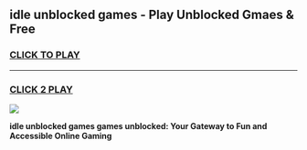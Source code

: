 
## idle unblocked games - Play Unblocked Gmaes & Free
<h3>
<a href="https://news.freeplayer.one?title=idle_unblocked_games&ref=23F">CLICK TO PLAY</a></h3>
<hr>

<h3>
<a href="https://news.freeplayer.one?title=idle_unblocked_games&ref=23F">CLICK 2 PLAY</a>
  
</h3>

<a href="https://news.freeplayer.one?title=idle_unblocked_games&ref=23F/"><img src="https://clearcache.store/games.png"></a>


**idle unblocked games games unblocked: Your Gateway to Fun and Accessible Online Gaming**
